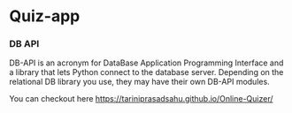 # Quiz-app

### DB API
DB-API is an acronym for DataBase Application Programming Interface and a library that lets Python connect to the database server. Depending on the relational DB library you use, they may have their own DB-API modules.

You can checkout here https://tariniprasadsahu.github.io/Online-Quizer/
